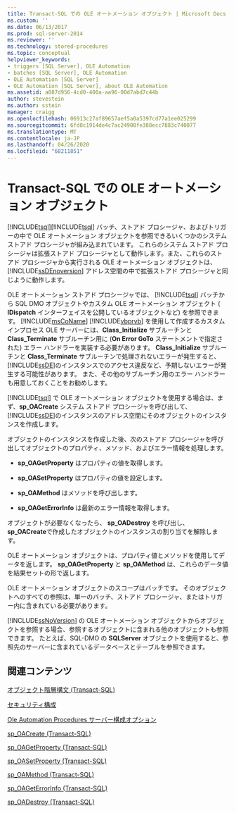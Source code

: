 ```yaml
---
title: Transact-SQL での OLE オートメーション オブジェクト | Microsoft Docs
ms.custom: ''
ms.date: 06/13/2017
ms.prod: sql-server-2014
ms.reviewer: ''
ms.technology: stored-procedures
ms.topic: conceptual
helpviewer_keywords:
- triggers [SQL Server], OLE Automation
- batches [SQL Server], OLE Automation
- OLE Automation [SQL Server]
- OLE Automation [SQL Server], about OLE Automation
ms.assetid: a887d956-4cd0-400a-aa96-00d7abd7c44b
author: stevestein
ms.author: sstein
manager: craigg
ms.openlocfilehash: 06913c27af89657aef5a0a5397cd77a1ee025299
ms.sourcegitcommit: 6fd8c1914de4c7ac24900fe388ecc7883c740077
ms.translationtype: MT
ms.contentlocale: ja-JP
ms.lasthandoff: 04/26/2020
ms.locfileid: "68211851"
---
```

# <a name="ole-automation-objects-in-transact-sql"></a>Transact-SQL での OLE オートメーション オブジェクト
  [!INCLUDE[tsql](../../includes/tsql-md.md)][!INCLUDE[tsql](../../includes/tsql-md.md)] バッチ、ストアド プロシージャ、およびトリガーの中で OLE オートメーション オブジェクトを参照できるいくつかのシステム ストアド プロシージャが組み込まれています。 これらのシステム ストアド プロシージャは拡張ストアド プロシージャとして動作します。また、これらのストアド プロシージャから実行される OLE オートメーション オブジェクトは、 [!INCLUDE[ssDEnoversion](../../includes/ssdenoversion-md.md)] アドレス空間の中で拡張ストアド プロシージャと同じように動作します。  
  
 OLE オートメーション ストアド プロシージャでは、 [!INCLUDE[tsql](../../includes/tsql-md.md)] バッチから SQL DMO オブジェクトやカスタム OLE オートメーション オブジェクト ( **IDispatch** インターフェイスを公開しているオブジェクトなど) を参照できます。 [!INCLUDE[msCoName](../../includes/msconame-md.md)] [!INCLUDE[vbprvb](../../includes/vbprvb-md.md)] を使用して作成するカスタム インプロセス OLE サーバーには、**Class_Initialize** サブルーチンと **Class_Terminate** サブルーチン用に (**On Error GoTo** ステートメントで指定された) エラー ハンドラーを実装する必要があります。 **Class_Initialize** サブルーチンと **Class_Terminate** サブルーチンで処理されないエラーが発生すると、 [!INCLUDE[ssDE](../../includes/ssde-md.md)]のインスタンスでのアクセス違反など、予期しないエラーが発生する可能性があります。 また、その他のサブルーチン用のエラー ハンドラーも用意しておくことをお勧めします。  
  
 [!INCLUDE[tsql](../../includes/tsql-md.md)] で OLE オートメーション オブジェクトを使用する場合は、まず、**sp_OACreate** システム ストアド プロシージャを呼び出して、[!INCLUDE[ssDE](../../includes/ssde-md.md)]のインスタンスのアドレス空間にそのオブジェクトのインスタンスを作成します。  
  
 オブジェクトのインスタンスを作成した後、次のストアド プロシージャを呼び出してオブジェクトのプロパティ、メソッド、およびエラー情報を処理します。  
  
-   **sp_OAGetProperty** はプロパティの値を取得します。  
  
-   **sp_OASetProperty** はプロパティの値を設定します。  
  
-   **sp_OAMethod** はメソッドを呼び出します。  
  
-   **sp_OAGetErrorInfo** は最新のエラー情報を取得します。  
  
 オブジェクトが必要なくなったら、 **sp_OADestroy** を呼び出し、 **sp_OACreate**で作成したオブジェクトのインスタンスの割り当てを解除します。  
  
 OLE オートメーション オブジェクトは、プロパティ値とメソッドを使用してデータを返します。 **sp_OAGetProperty** と **sp_OAMethod** は、これらのデータ値を結果セットの形で返します。  
  
 OLE オートメーション オブジェクトのスコープはバッチです。 そのオブジェクトへのすべての参照は、単一のバッチ、ストアド プロシージャ、またはトリガー内に含まれている必要があります。  
  
 [!INCLUDE[ssNoVersion](../../includes/ssnoversion-md.md)] の OLE オートメーション オブジェクトからオブジェクトを参照する場合、参照するオブジェクトに含まれる他のオブジェクトも参照できます。 たとえば、SQL-DMO の **SQLServer** オブジェクトを使用すると、参照先のサーバーに含まれているデータベースとテーブルを参照できます。  
  
## <a name="related-content"></a>関連コンテンツ  
 [オブジェクト階層構文 &#40;Transact-SQL&#41;](/sql/relational-databases/system-stored-procedures/object-hierarchy-syntax-transact-sql)  
  
 [セキュリティ構成](../security/surface-area-configuration.md)  
  
 [Ole Automation Procedures サーバー構成オプション](../../database-engine/configure-windows/ole-automation-procedures-server-configuration-option.md)  
  
 [sp_OACreate &#40;Transact-SQL&#41;](/sql/relational-databases/system-stored-procedures/sp-oacreate-transact-sql)  
  
 [sp_OAGetProperty &#40;Transact-SQL&#41;](/sql/relational-databases/system-stored-procedures/sp-oagetproperty-transact-sql)  
  
 [sp_OASetProperty &#40;Transact-SQL&#41;](/sql/relational-databases/system-stored-procedures/sp-oasetproperty-transact-sql)  
  
 [sp_OAMethod &#40;Transact-SQL&#41;](/sql/relational-databases/system-stored-procedures/sp-oamethod-transact-sql)  
  
 [sp_OAGetErrorInfo &#40;Transact-SQL&#41;](/sql/relational-databases/system-stored-procedures/sp-oageterrorinfo-transact-sql)  
  
 [sp_OADestroy &#40;Transact-SQL&#41;](/sql/relational-databases/system-stored-procedures/sp-oadestroy-transact-sql)  
  
  
